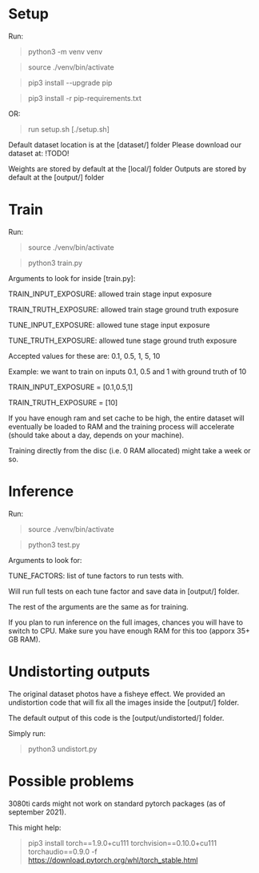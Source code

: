 # Setup

Run:

> python3 -m venv venv

> source ./venv/bin/activate

> pip3 install --upgrade pip

> pip3 install -r pip-requirements.txt

OR:

> run setup.sh [./setup.sh]


Default dataset location is at the [dataset/] folder
Please download our dataset at: !TODO!

Weights are stored by default at the [local/] folder
Outputs are stored by default at the [output/] folder

# Train

Run:

> source ./venv/bin/activate

> python3 train.py

Arguments to look for inside [train.py]:

TRAIN_INPUT_EXPOSURE: allowed train stage input exposure

TRAIN_TRUTH_EXPOSURE: allowed train stage ground truth exposure

TUNE_INPUT_EXPOSURE: allowed tune stage input exposure

TUNE_TRUTH_EXPOSURE: allowed tune stage ground truth exposure

Accepted values for these are: 0.1, 0.5, 1, 5, 10

Example: we want to train on inputs 0.1, 0.5 and 1 with ground truth of 10

TRAIN_INPUT_EXPOSURE = [0.1,0.5,1]

TRAIN_TRUTH_EXPOSURE = [10]

If you have enough ram and set cache to be high, the entire dataset will eventually be loaded to RAM and the training process will accelerate (should take about a day, depends on your machine).

Training directly from the disc (i.e. 0 RAM allocated) might take a week or so.


# Inference

Run:

> source ./venv/bin/activate

> python3 test.py

Arguments to look for:

TUNE_FACTORS: list of tune factors to run tests with. 

Will run full tests on each tune factor and save data in [output/] folder.

The rest of the arguments are the same as for training.

If you plan to run inference on the full images, chances you will have to switch to CPU. 
Make sure you have enough RAM for this too (apporx 35+ GB RAM).

# Undistorting outputs

The original dataset photos have a fisheye effect.
We provided an undistortion code that will fix all the images inside the [output/] folder.

The default output of this code is the [output/undistorted/] folder.

Simply run:

> python3 undistort.py



# Possible problems

3080ti cards might not work on standard pytorch packages (as of september 2021).

This might help:

> pip3 install torch==1.9.0+cu111 torchvision==0.10.0+cu111 torchaudio==0.9.0 -f https://download.pytorch.org/whl/torch_stable.html